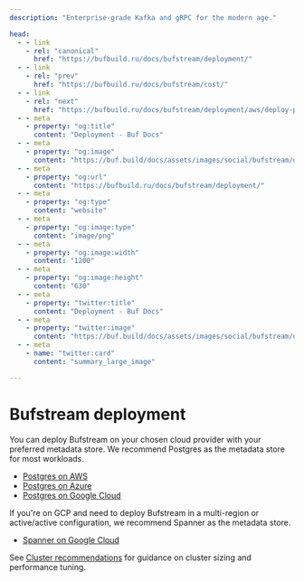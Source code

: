 ```yaml
---
description: "Enterprise-grade Kafka and gRPC for the modern age."

head:
  - - link
    - rel: "canonical"
      href: "https://bufbuild.ru/docs/bufstream/deployment/"
  - - link
    - rel: "prev"
      href: "https://bufbuild.ru/docs/bufstream/cost/"
  - - link
    - rel: "next"
      href: "https://bufbuild.ru/docs/bufstream/deployment/aws/deploy-postgres/"
  - - meta
    - property: "og:title"
      content: "Deployment - Buf Docs"
  - - meta
    - property: "og:image"
      content: "https://buf.build/docs/assets/images/social/bufstream/deployment/index.png"
  - - meta
    - property: "og:url"
      content: "https://bufbuild.ru/docs/bufstream/deployment/"
  - - meta
    - property: "og:type"
      content: "website"
  - - meta
    - property: "og:image:type"
      content: "image/png"
  - - meta
    - property: "og:image:width"
      content: "1200"
  - - meta
    - property: "og:image:height"
      content: "630"
  - - meta
    - property: "twitter:title"
      content: "Deployment - Buf Docs"
  - - meta
    - property: "twitter:image"
      content: "https://buf.build/docs/assets/images/social/bufstream/deployment/index.png"
  - - meta
    - name: "twitter:card"
      content: "summary_large_image"

---
```


# Bufstream deployment

You can deploy Bufstream on your chosen cloud provider with your preferred metadata store. We recommend Postgres as the metadata store for most workloads.

- [Postgres on AWS](aws/deploy-postgres/)
- [Postgres on Azure](azure/deploy-postgres/)
- [Postgres on Google Cloud](gcp/deploy-postgres/)

If you're on GCP and need to deploy Bufstream in a multi-region or active/active configuration, we recommend Spanner as the metadata store.

- [Spanner on Google Cloud](gcp/deploy-spanner/)

See [Cluster recommendations](cluster-recommendations/) for guidance on cluster sizing and performance tuning.
